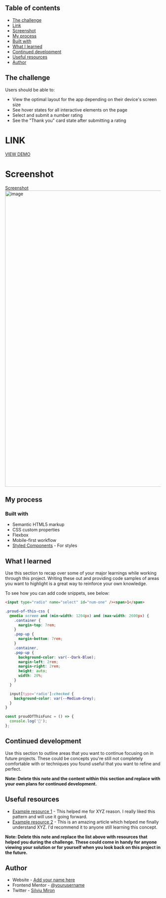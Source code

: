 ## Table of contents


  - [The challenge](#the-challenge)
  - [Link](#link)
  - [Screenshot](#screenshot)
  - [My process](#my-process)
  - [Built with](#built-with)
  - [What I learned](#what-i-learned)
  - [Continued development](#continued-development)
  - [Useful resources](#useful-resources)
  - [Author](#author)

## The challenge

Users should be able to:

- View the optimal layout for the app depending on their device's screen size
- See hover states for all interactive elements on the page
- Select and submit a number rating
- See the "Thank you" card state after submitting a rating

# LINK

[VIEW DEMO](https://miron-silviu.github.io/portofolio/)

# Screenshot

[Screenshot](image.png)
<img width="957" alt="image" src="https://github.com/user-attachments/assets/dafa529a-6467-4719-a94f-a603f49a7c2a">


## My process

### Built with

- Semantic HTML5 markup
- CSS custom properties
- Flexbox
- Mobile-first workflow
- [Styled Components](https://styled-components.com/) - For styles

## What I learned

Use this section to recap over some of your major learnings while working through this project. Writing these out and providing code samples of areas you want to highlight is a great way to reinforce your own knowledge.

To see how you can add code snippets, see below:

```html
<input type="radio" name="select" id="num-one" /><span>1</span>
```

```css
.proud-of-this-css {
  @media screen and (min-width: 1204px) and (max-width: 2600px) {
    .container {
      margin-top: 7rem;
    }
    .pop-up {
      margin-bottom: 7rem;
    }
    .container,
    .pop-up {
      background-color: var(--Dark-Blue);
      margin-left: 2rem;
      margin-right: 2rem;
      height: auto;
      width: 20%;
    }
  }

  input[type='radio']:checked {
    background-color: var(--Medium-Grey);
  }
}
```

```js
const proudOfThisFunc = () => {
  console.log('🎉');
};
```

## Continued development

Use this section to outline areas that you want to continue focusing on in future projects. These could be concepts you're still not completely comfortable with or techniques you found useful that you want to refine and perfect.

**Note: Delete this note and the content within this section and replace with your own plans for continued development.**

## Useful resources

- [Example resource 1](https://www.example.com) - This helped me for XYZ reason. I really liked this pattern and will use it going forward.
- [Example resource 2](https://www.example.com) - This is an amazing article which helped me finally understand XYZ. I'd recommend it to anyone still learning this concept.

**Note: Delete this note and replace the list above with resources that helped you during the challenge. These could come in handy for anyone viewing your solution or for yourself when you look back on this project in the future.**

## Author

- Website - [Add your name here](https://www.your-site.com)
- Frontend Mentor - [@yourusername](https://www.frontendmentor.io/profile/yourusername)
- Twitter - [Silviu Miron](https://x.com/silviuumiron)
